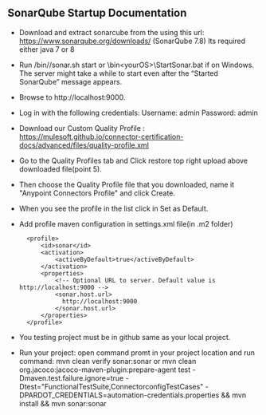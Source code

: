 ## SonarQube Startup Documentation

* Download and extract sonarcube from the using this url: https://www.sonarqube.org/downloads/ (SonarQube 7.8) Its required either java 7 or 8
* Run <installDir>/bin/<yourOS>/sonar.sh start or <installDir>\bin\<yourOS>\StartSonar.bat if on Windows. 
   The server might take a while to start even after the “Started SonarQube” message appears.
* Browse to http://localhost:9000.
* Log in with the following credentials:
	Username: admin
	Password: admin
	
* Download our Custom Quality Profile : https://mulesoft.github.io/connector-certification-docs/advanced/files/quality-profile.xml
* Go to the Quality Profiles tab and Click restore top right upload above downloaded file(point 5).
* Then choose the Quality Profile file that you downloaded, name it "Anypoint Connectors Profile" and click Create.
* When you see the profile in the list click in Set as Default.
* Add profile maven configuration in settings.xml file(in .m2 folder)

		<profile>
            <id>sonar</id>
            <activation>
                <activeByDefault>true</activeByDefault>
            </activation>
            <properties>
                <!-- Optional URL to server. Default value is http://localhost:9000 -->
                <sonar.host.url>
                  http://localhost:9000
                </sonar.host.url>
            </properties>
        </profile>
* You testing project must be in github same as your local project.
* Run your project: open command promt in your project location and run command: mvn clean verify sonar:sonar
or  mvn clean org.jacoco:jacoco-maven-plugin:prepare-agent
	test -Dmaven.test.failure.ignore=true -Dtest="FunctionalTestSuite,ConnectorconfigTestCases"
	-DPARDOT_CREDENTIALS=automation-credentials.properties && mvn install && mvn sonar:sonar